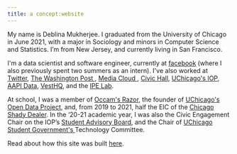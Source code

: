```yaml
---
title: a concept:website
---
```


My name is Deblina Mukherjee. I graduated from the University of Chicago in June 2021, with a major in Sociology and minors in Computer Science and Statistics. I’m from New Jersey, and currently living in San Francisco.

I'm a data scientist and software engineer, currently at <a href="https://www.facebook.com/" target="_blank">facebook</a> (where I also previously spent two summers as an intern). I've also worked at <a href="https://blog.twitter.com/en_us/topics/product/2021/introducing-birdwatch-a-community-based-approach-to-misinformation.html" target ="_blank">Twitter</a>, <a href="https://www.washingtonpost.com/pr/2021/01/25/washington-post-announces-2021-newsroom-engineering-interns/" target="_blank">The Washington Post </a>, <a href="https://mediacloud.org/about" target="_blank"> Media Cloud </a>, <a href="https://civichall.org/" target="_blank">Civic Hall</a>, <a href="http://politics.uchicago.edu/" target="_blank">UChicago's IOP</a>, <a href="https://aapidata.com/" target="_blank">AAPI Data</a>, <a href="https://www.vesthq.com/" target="_blank">VestHQ</a>, and the <a href="https://home.uchicago.edu/~gulotty/IPElab.html" target="_blank">IPE Lab</a>.

At school, I was a member of <a href="http://occam.uchicago.edu/" target="_blank">Occam's Razor</a>, the founder of <a href="https://github.com/UCOpenData" target="_blank">UChicago's Open Data Project</a>, and, from 2019 to 2021, half the EIC of the <a href="https://chicagoshadydealer.com/" target="_blank">Chicago Shady Dealer</a>. In the ‘20-21 academic year, I was also the Civic Engagement Chair on the IOP’s <a href="http://politics.uchicago.edu/pages/student-leaders" target="_blank">Student Advisory Board</a>, and the Chair of <a href = "https://www.facebook.com/SGuchicago/" target="_blank"> UChicago Student Government's </a> Technology Committee.

Read about how this site was built [here](/colophon/).
